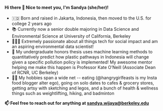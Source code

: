 #### Hi there 👋 Nice to meet you, I'm Sandya (she/her)! 

- 🇮🇩 Born and raised in Jakarta, Indonesia, then moved to the U.S. for college 2 years ago
- 📚 Currently now a senior double majoring in Data Science and Environmental Science at University of California, Berkeley 
- 👩🏻‍💻 Extremely passionate about all things tech for social impact and am an aspiring environmental data scientist!
- 🌱 My undergraduate honors thesis uses machine learning methods to quantitatively predict how plastic pathways in Indonesia will change given a specific pollution policy is implemented! My awesome mentor helping me make this happen is Professor Kate O’Neill (Associate Dean of RCNR, UC Berkeley)
- 🏋️‍♀️ My hobbies span a wide net -- eating (@hangrygirlfeasts is my Insta food blogger alter ego), going on solo dates to cafes & grocery stores, getting artsy with sketching and legos, and a bunch of health & wellness things such as weightlifting, hiking, and badminton

**📫 Feel free to reach out for anything at sandya.wijaya@berkeley.edu**
